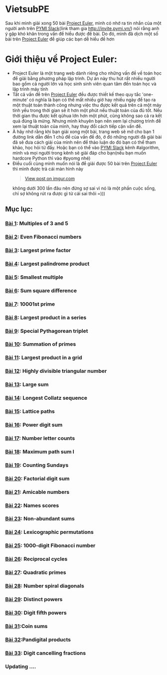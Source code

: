 # VietsubPE
Sau khi mình giải xong 50 bài [Project Euler](https://projecteuler.net/), mình có nhớ ra tin nhắn của một người anh trên [PYMI Slack](https://pymi.slack.com/)(link tham gia http://invite.pymi.vn/) nói rằng anh ý gặp khó khăn trong vấn đề hiểu được đề bài. Do đó, mình đã dịch một số bài trên [Project Euler](https://projecteuler.net/) để giúp các bạn dễ hiểu đề hơn

# Giới thiệu về Project Euler:
- Project Euler là một trang web dành riêng cho những vấn đề về toán học để giải bằng phương pháp lập trình. Dự án này thu hút rất nhiều người bao gồm cả người lớn và học sinh sinh viên quan tâm đến toán học và lập trình máy tính
- Tất cả vấn đề trên [Project Euler](https://projecteuler.net/) đều được thiết kế theo quy tắc 'one-minute' có nghĩa là bạn có thể mất nhiều giờ hay nhiều ngày để tạo ra một thuật toán thành công nhưng việc thu được kết quả trên cả một máy tính yếu trong thời gian sẽ ít hơn một phút nếu thuật toán của đủ tốt. Nếu thời gian thu được kết qủhua lớn hơn một phút, cũng không sao cả ra kết quả đúng là mừng. Nhưng mình khuyên bạn nên xem lại chương trình để xem lại thuật toán của mình, hay thay đổi cách tiếp cận vấn đề.
- À hãy nhớ rằng khi bạn giải xong một bài, trang web sẽ mở cho bạn 1 đường link dẫn đến 1 chủ để của vấn đề đó, ở đó những người đã giải bài đã sẽ đưa cách giải của mình nên để thảo luận do đó bạn có thể tham khảo, học hỏi từ đấy. Hoặc bạn có thể vào [PYMI Slack](https://pymi.slack.com/) kênh #algorithm, mình và mọi người trong kênh sẽ giải đáp cho bạn(nếu bạn muốn hardcore Python thì vào #pyomg nhé)
- Điều cuối cùng mình muốn nói là để giải được 50 bài trên [Project Euler](https://projecteuler.net/) thì mình được trả cái màn hình này <blockquote class="imgur-embed-pub" lang="en" data-id="GaAcq4i"><a href="//imgur.com/GaAcq4i">View post on imgur.com</a></blockquote><script async src="//s.imgur.com/min/embed.js" charset="utf-8"></script>                                          không dưới 300 lần đâu nên đừng sợ sai vì nó là một phần cuộc sống, chỉ sợ không rút ra được gì từ cái sai thôi =)))

## Mục lục:
### [Bài 1](http://htmlpreview.github.io/?https://github.com/dosontung007/VietsubPE/blob/master/Problem%201%20-%20Project%20Euler.html): Multiples of 3 and 5
### [Bài 2](http://htmlpreview.github.io/?https://github.com/dosontung007/VietsubPE/blob/master/Problem%202%20-%20Project%20Euler.html): Even Fibonacci numbers
### [Bài 3](http://htmlpreview.github.io/?https://github.com/dosontung007/VietsubPE/blob/master/Problem%203%20-%20Project%20Euler.html): Largest prime factor
### [Bài 4](http://htmlpreview.github.io/?https://github.com/dosontung007/VietsubPE/blob/master/Problem%204%20-%20Project%20Euler.html): Largest palindrome product
### [Bài 5](http://htmlpreview.github.io/?https://github.com/dosontung007/VietsubPE/blob/master/Problem%205%20-%20Project%20Euler.html): Smallest multiple
### [Bài 6](http://htmlpreview.github.io/?https://github.com/dosontung007/VietsubPE/blob/master/Problem%206%20-%20Project%20Euler.html): Sum square difference
### [Bài 7](http://htmlpreview.github.io/?https://github.com/dosontung007/VietsubPE/blob/master/Problem%207%20-%20Project%20Euler.html): 10001st prime
### [Bài 8](http://htmlpreview.github.io/?https://github.com/dosontung007/VietsubPE/blob/master/Problem%208%20-%20Project%20Euler.html): Largest product in a series
### [Bài 9](http://htmlpreview.github.io/?https://github.com/dosontung007/VietsubPE/blob/master/Problem%209%20-%20Project%20Euler.html): Special Pythagorean triplet
### [Bài 10](http://htmlpreview.github.io/?https://github.com/dosontung007/VietsubPE/blob/master/Problem%2010%20-%20Project%20Euler.html): Summation of primes
### [Bài 11](http://htmlpreview.github.io/?https://github.com/dosontung007/VietsubPE/blob/master/Problem%2011%20-%20Project%20Euler.html): Largest product in a grid
### [Bài 12](http://htmlpreview.github.io/?https://github.com/dosontung007/VietsubPE/blob/master/Problem%2012%20-%20Project%20Euler.html): Highly divisible triangular number
### [Bài 13](http://htmlpreview.github.io/?https://github.com/dosontung007/VietsubPE/blob/master/Problem%2013%20-%20Project%20Euler.html): Large sum
### [Bài 14](http://htmlpreview.github.io/?https://github.com/dosontung007/VietsubPE/blob/master/Problem%2014%20-%20Project%20Euler.html): Longest Collatz sequence	
### [Bài 15](http://htmlpreview.github.io/?https://github.com/dosontung007/VietsubPE/blob/master/Problem%2015%20-%20Project%20Euler.html): Lattice paths
### [Bài 16](http://htmlpreview.github.io/?https://github.com/dosontung007/VietsubPE/blob/master/Problem%2016%20-%20Project%20Euler.html): Power digit sum
### [Bài 17](http://htmlpreview.github.io/?https://github.com/dosontung007/VietsubPE/blob/master/Problem%2017%20-%20Project%20Euler.html): Number letter counts
### [Bài 18](http://htmlpreview.github.io/?https://github.com/dosontung007/VietsubPE/blob/master/Problem%2018%20-%20Project%20Euler.html): Maximum path sum I
### [Bài 19](http://htmlpreview.github.io/?https://github.com/dosontung007/VietsubPE/blob/master/Problem%2019%20-%20Project%20Euler.html): Counting Sundays
### [Bài 20](http://htmlpreview.github.io/?https://github.com/dosontung007/VietsubPE/blob/master/Problem%2020%20-%20Project%20Euler.html): Factorial digit sum
### [Bài 21](http://htmlpreview.github.io/?https://github.com/dosontung007/VietsubPE/blob/master/Problem%2021%20-%20Project%20Euler.html): Amicable numbers
### [Bài 22](http://htmlpreview.github.io/?https://github.com/dosontung007/VietsubPE/blob/master/Problem%2022%20-%20Project%20Euler.html): Names scores
### [Bài 23](http://htmlpreview.github.io/?https://github.com/dosontung007/VietsubPE/blob/master/Problem%2023%20-%20Project%20Euler.html): Non-abundant sums
### [Bài 24](http://htmlpreview.github.io/?https://github.com/dosontung007/VietsubPE/blob/master/Problem%2024%20-%20Project%20Euler.html): Lexicographic permutations
### [Bài 25](http://htmlpreview.github.io/?https://github.com/dosontung007/VietsubPE/blob/master/Problem%2025%20-%20Project%20Euler.html): 1000-digit Fibonacci number
### [Bài 26](http://htmlpreview.github.io/?https://github.com/dosontung007/VietsubPE/blob/master/Problem%2026%20-%20Project%20Euler.html): Reciprocal cycles
### [Bài 27](http://htmlpreview.github.io/?https://github.com/dosontung007/VietsubPE/blob/master/Problem%2027%20-%20Project%20Euler.html): Quadratic primes	
### [Bài 28](http://htmlpreview.github.io/?https://github.com/dosontung007/VietsubPE/blob/master/Problem%2028%20-%20Project%20Euler.html): Number spiral diagonals
### [Bài 29](http://htmlpreview.github.io/?https://github.com/dosontung007/VietsubPE/blob/master/Problem%2029%20-%20Project%20Euler.html): Distinct powers	
### [Bài 30](http://htmlpreview.github.io/?https://github.com/dosontung007/VietsubPE/blob/master/Problem%2030%20-%20Project%20Euler.html): Digit fifth powers
### [Bài 31](http://htmlpreview.github.io/?https://github.com/dosontung007/VietsubPE/blob/master/Problem%2031%20-%20Project%20Euler.html):Coin sums
### [Bài 32](http://htmlpreview.github.io/?https://github.com/dosontung007/VietsubPE/blob/master/Problem%2032%20-%20Project%20Euler.html):Pandigital products
### [Bài 33](http://htmlpreview.github.io/?https://github.com/dosontung007/VietsubPE/blob/master/Problem%2033%20-%20Project%20Euler.html):	Digit cancelling fractions
### Updating ....

